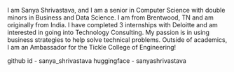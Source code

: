 I am Sanya Shrivastava, and I am a senior in Computer Science with double minors in Business and Data Science. I am from Brentwood, TN and am originally from India. I have completed 3 internships with Deloitte and am interested in going into Technology Consulting. My passion is in using business strategies to help solve technical problems. Outside of academics, I am an Ambassador for the Tickle College of Engineering! 

github id - sanya_shrivastava
huggingface - sanyashrivastava